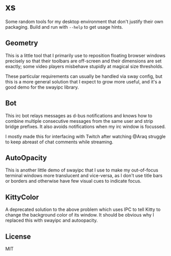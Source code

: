# xs

Some random tools for my desktop environment that don't justify their own
packaging.  Build and run with `--help` to get usage hints.

## Geometry

This is a little tool that I primarily use to reposition floating browser
windows precisely so that their toolbars are off-screen and their dimensions are
set exactly; some video players misbehave stupidly at magical size thresholds.

These particular requirements can usually be handled via sway config, but this
is a more general solution that I expect to grow more useful, and it's a good
demo for the swayipc library.

## Bot

This irc bot relays messages as d-bus notifications and knows how to combine
multiple consecutive messages from the same user and strip bridge prefixes. It
also avoids notifications when my irc window is focussed.

I mostly made this for interfacing with Twitch after watching @Araq struggle to
keep abreast of chat comments while streaming.

## AutoOpacity

This is another little demo of swayipc that I use to make my out-of-focus
terminal windows more translucent and vice-versa, as I don't use title bars or
borders and otherwise have few visual cues to indicate focus.

## KittyColor

A deprecated solution to the above problem which uses IPC to tell Kitty to
change the background color of its window. It should be obvious why I replaced
this with swayipc and autoopacity.

## License
MIT
